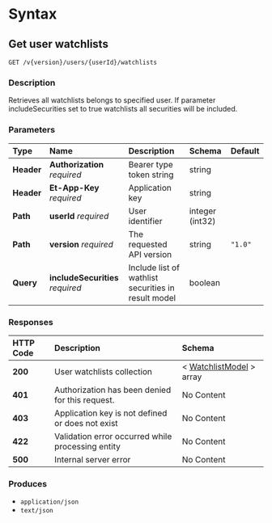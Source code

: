 # Syntax

## Get user watchlists

```text
GET /v{version}/users/{userId}/watchlists
```

### Description

Retrieves all watchlists belongs to specified user. If parameter includeSecurities set to true watchlists all securities will be included.

### Parameters

| Type | Name | Description | Schema | Default |
| :--- | :--- | :--- | :--- | :--- |
| **Header** | **Authorization**   _required_ | Bearer type token string | string |  |
| **Header** | **Et-App-Key**   _required_ | Application key | string |  |
| **Path** | **userId**   _required_ | User identifier | integer \(int32\) |  |
| **Path** | **version**   _required_ | The requested API version | string | `"1.0"` |
| **Query** | **includeSecurities**   _required_ | Include list of wathlist securities in result model | boolean |  |

### Responses

| HTTP Code | Description | Schema |
| :--- | :--- | :--- |
| **200** | User watchlists collection | &lt; [WatchlistModel](../../definitions.md#watchlistmodel) &gt; array |
| **401** | Authorization has been denied for this request. | No Content |
| **403** | Application key is not defined or does not exist | No Content |
| **422** | Validation error occurred while processing entity | No Content |
| **500** | Internal server error | No Content |

### Produces

* `application/json`
* `text/json`

